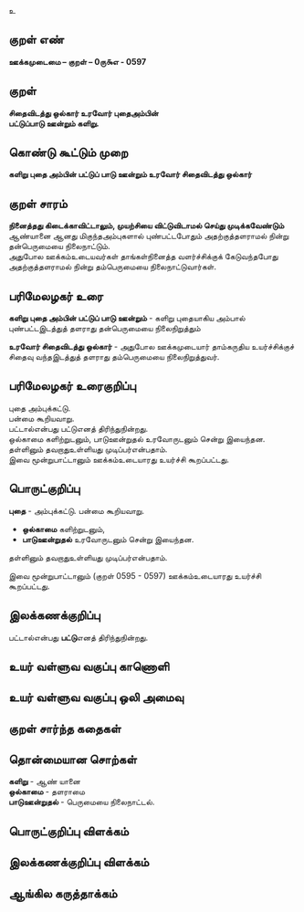 உ

## குறள் எண் 

**ஊக்கமுடைமை – குறள் – 0ரு௯எ - 0597**  

## குறள் 

**சிதைவிடத்து ஒல்கார் உரவோர் புதைஅம்பின்  
பட்டுப்பாடு ஊன்றும் களிறு.**  

## கொண்டு கூட்டும் முறை

**களிறு புதை அம்பின் பட்டுப் பாடு ஊன்றும் உரவோர் சிதைவிடத்து ஒல்கார்**

## குறள் சாரம் 

**நினைத்தது கிடைக்காவிட்டாலும், முயற்சியை விட்டுவிடாமல் செய்து முடிக்கவேண்டும்**  
ஆண்யானை ஆனது மிகுந்தஅம்புகளால் புண்பட்டபோதும் அதற்குத்தளராமல் நின்று தன்பெருமையை நிலைநாட்டும்.  
அதுபோல ஊக்கம்உடையவர்கள் தாங்கள்நினைத்த வளர்ச்சிக்குக் கேடுவந்தபோது அதற்குத்தளராமல் நின்று தம்பெருமையை நிலைநாட்டுவார்கள்.  

## பரிமேலழகர் உரை

**களிறு புதை அம்பின் பட்டுப் பாடு ஊன்றும்** - களிறு புதையாகிய அம்பால் புண்பட்டஇடத்துத் தளராது தன்பெருமையை நிலைநிறுத்தும்  

**உரவோர் சிதைவிடத்து ஒல்கார்** - அதுபோல ஊக்கமுடையார் தாம்கருதிய உயர்ச்சிக்குச் சிதைவு வந்தஇடத்துத் தளராது தம்பெருமையை நிலைநிறுத்துவர்.

## பரிமேலழகர் உரைகுறிப்பு   

புதை அம்புக்கட்டு.  
பன்மை கூறியவாறு.  
பட்டால்என்பது பட்டுஎனத் திரிந்துநின்றது.  
ஒல்காமை களிற்றுடனும், பாடுஊன்றுதல் உரவோருடனும் சென்று இயைந்தன.  
தள்ளினும் தவறாதுஉள்ளியது முடிப்பர்என்பதாம்.  
இவை மூன்றுபாட்டானும் ஊக்கம்உடையாரது உயர்ச்சி கூறப்பட்டது.    

## பொருட்குறிப்பு 

**புதை** - அம்புக்கட்டு. பன்மை கூறியவாறு.  

* **ஒல்காமை** களிற்றுடனும்,  
* **பாடுஊன்றுதல்** உரவோருடனும் சென்று இயைந்தன.  

தள்ளினும் தவறாதுஉள்ளியது முடிப்பர்என்பதாம்.  

இவை மூன்றுபாட்டானும் (குறள் 0595 - 0597) ஊக்கம்உடையாரது உயர்ச்சி கூறப்பட்டது.    

## இலக்கணக்குறிப்பு  

பட்டால்என்பது **பட்டு**எனத் திரிந்துநின்றது.    

## உயர் வள்ளுவ வகுப்பு காணொளி


## உயர் வள்ளுவ வகுப்பு ஒலி அமைவு 

 
## குறள் சார்ந்த கதைகள் 


## தொன்மையான சொற்கள்

**களிறு** - ஆண் யானை   
**ஒல்காமை** - தளராமை   
**பாடுஊன்றுதல்** - பெருமையை நிலைநாட்டல்.  

## பொருட்குறிப்பு விளக்கம்


## இலக்கணக்குறிப்பு விளக்கம்


## ஆங்கில கருத்தாக்கம் 


